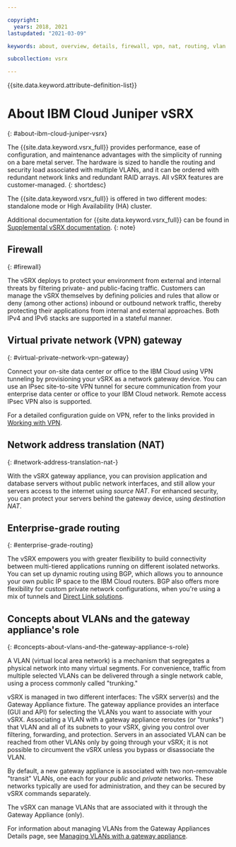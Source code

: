 ```yaml
---

copyright:
  years: 2018, 2021
lastupdated: "2021-03-09"

keywords: about, overview, details, firewall, vpn, nat, routing, vlan

subcollection: vsrx

---
```


{{site.data.keyword.attribute-definition-list}}

# About IBM Cloud Juniper vSRX
{: #about-ibm-cloud-juniper-vsrx}

The {{site.data.keyword.vsrx_full}} provides performance, ease of configuration, and maintenance advantages with the simplicity of running on a bare metal server. The hardware is sized to handle the routing and security load associated with multiple VLANs, and it can be ordered with redundant network links and redundant RAID arrays. All vSRX features are customer-managed.
{: shortdesc}

The {{site.data.keyword.vsrx_full}} is offered in two different modes: standalone mode or High Availability (HA) cluster.

Additional documentation for {{site.data.keyword.vsrx_full}} can be found in [Supplemental vSRX documentation](/docs/vsrx?topic=vsrx-supplemental-ibm-cloud-juniper-vsrx-documentation).
{: note}

## Firewall
{: #firewall}

The vSRX deploys to protect your environment from external and internal threats by filtering private- and public-facing traffic. Customers can manage the vSRX themselves by defining policies and rules that allow or deny (among other actions) inbound or outbound network traffic, thereby protecting their applications from internal and external approaches. Both IPv4 and IPv6 stacks are supported in a stateful manner.

## Virtual private network (VPN) gateway
{: #virtual-private-network-vpn-gateway}

Connect your on-site data center or office to the IBM Cloud using VPN tunneling by provisioning your vSRX as a network gateway device. You can use an IPsec site-to-site VPN tunnel for secure communication from your enterprise data center or office to your IBM Cloud network. Remote access IPsec VPN also is supported.

For a detailed configuration guide on VPN, refer to the links provided in [Working with VPN](/docs/vsrx?topic=vsrx-working-with-vpn#working-with-vpn).

## Network address translation (NAT)
{: #network-address-translation-nat-}

With the vSRX gateway appliance, you can provision application and database servers without public network interfaces, and still allow your servers access to the internet using _source NAT_. For enhanced security, you can protect your servers behind the gateway device, using _destination NAT_.

## Enterprise-grade routing
{: #enterprise-grade-routing}

The vSRX empowers you with greater flexibility to build connectivity between multi-tiered applications running on different isolated networks. You can set up dynamic routing using BGP, which allows you to announce your own public IP space to the IBM Cloud routers. BGP also offers more flexibility for custom private network configurations, when you're using a mix of tunnels and [Direct Link solutions](/docs/dl).

## Concepts about VLANs and the gateway appliance's role
{: #concepts-about-vlans-and-the-gateway-appliance-s-role}

A VLAN (virtual local area network) is a mechanism that segregates a physical network into many virtual segments. For convenience, traffic from multiple selected VLANs can be delivered through a single network cable, using a process commonly called "trunking."

vSRX is managed in two different interfaces: The vSRX server(s) and the Gateway Appliance fixture. The gateway appliance provides an interface (GUI and API) for selecting the VLANs you want to associate with your vSRX. Associating a VLAN with a gateway appliance reroutes (or "trunks") that VLAN and all of its subnets to your vSRX, giving you control over filtering, forwarding, and protection. Servers in an associated VLAN can be reached from other VLANs only by going through your vSRX; it is not possible to circumvent the vSRX unless you bypass or disassociate the VLAN.

By default, a new gateway appliance is associated with two non-removable "transit" VLANs, one each for your _public_ and _private_ networks. These networks typically are used for administration, and they can be secured by vSRX commands separately.

The vSRX can manage VLANs that are associated with it through the Gateway Appliance (only).

For information about managing VLANs from the Gateway Appliances Details page, see [Managing VLANs with a gateway appliance](/docs/gateway-appliance?topic=gateway-appliance-managing-vlans-and-gateway-appliances).
